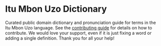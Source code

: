 
# Itu Mbon Uzo Dictionary

Curated public domain dictionary and pronunciation guide for terms in the Itu Mbon Uzo language. See the [contributing guide](https://github.com/drumworkteam/term/blob/make/.github/contributing.md) for details on how to contribute. We would love your support, even if it is just fixing a word or adding a single definition. Thank you for all your help!
